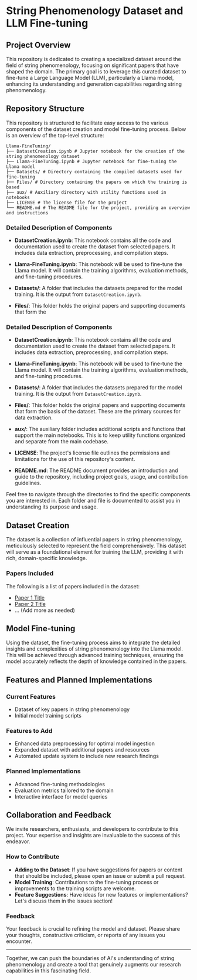 # String Phenomenology Dataset and LLM Fine-tuning

## Project Overview

This repository is dedicated to creating a specialized dataset around the field of string phenomenology, focusing on significant papers that have shaped the domain. The primary goal is to leverage this curated dataset to fine-tune a Large Language Model (LLM), particularly a Llama model, enhancing its understanding and generation capabilities regarding string phenomenology.

## Repository Structure

This repository is structured to facilitate easy access to the various components of the dataset creation and model fine-tuning process. Below is an overview of the top-level structure:

```
Llama-FineTuning/
├── DatasetCreation.ipynb # Jupyter notebook for the creation of the string phenomenology dataset
├── Llama-FineTuning.ipynb # Jupyter notebook for fine-tuning the Llama model
├── Datasets/ # Directory containing the compiled datasets used for fine-tuning
├── Files/ # Directory containing the papers on which the training is based
├── aux/ # Auxiliary directory with utility functions used in notebooks
├── LICENSE # The license file for the project
└── README.md # The README file for the project, providing an overview and instructions
```

### Detailed Description of Components

- **DatasetCreation.ipynb**: This notebook contains all the code and documentation used to create the dataset from selected papers. It includes data extraction, preprocessing, and compilation steps.

- **Llama-FineTuning.ipynb**: This notebook will be used to fine-tune the Llama model. It will contain the training algorithms, evaluation methods, and fine-tuning procedures.

- **Datasets/**: A folder that includes the datasets prepared for the model training. It is the output from `DatasetCreation.ipynb`.

- **Files/**: This folder holds the original papers and supporting documents that form the

### Detailed Description of Components

- **DatasetCreation.ipynb**: This notebook contains all the code and documentation used to create the dataset from selected papers. It includes data extraction, preprocessing, and compilation steps.

- **Llama-FineTuning.ipynb**: This notebook will be used to fine-tune the Llama model. It will contain the training algorithms, evaluation methods, and fine-tuning procedures.

- **Datasets/**: A folder that includes the datasets prepared for the model training. It is the output from `DatasetCreation.ipynb`.

- **Files/**: This folder holds the original papers and supporting documents that form the basis of the dataset. These are the primary sources for data extraction.

- **aux/**: The auxiliary folder includes additional scripts and functions that support the main notebooks. This is to keep utility functions organized and separate from the main codebase.

- **LICENSE**: The project's license file outlines the permissions and limitations for the use of this repository's content.

- **README.md**: The README document provides an introduction and guide to the repository, including project goals, usage, and contribution guidelines.

Feel free to navigate through the directories to find the specific components you are interested in. Each folder and file is documented to assist you in understanding its purpose and usage.


## Dataset Creation

The dataset is a collection of influential papers in string phenomenology, meticulously selected to represent the field comprehensively. This dataset will serve as a foundational element for training the LLM, providing it with rich, domain-specific knowledge.

### Papers Included

The following is a list of papers included in the dataset:
- [Paper 1 Title](link-to-paper)
- [Paper 2 Title](link-to-paper)
- ... (Add more as needed)

## Model Fine-tuning

Using the dataset, the fine-tuning process aims to integrate the detailed insights and complexities of string phenomenology into the Llama model. This will be achieved through advanced training techniques, ensuring the model accurately reflects the depth of knowledge contained in the papers.

## Features and Planned Implementations

### Current Features

- Dataset of key papers in string phenomenology
- Initial model training scripts

### Features to Add

- Enhanced data preprocessing for optimal model ingestion
- Expanded dataset with additional papers and resources
- Automated update system to include new research findings

### Planned Implementations

- Advanced fine-tuning methodologies
- Evaluation metrics tailored to the domain
- Interactive interface for model queries

## Collaboration and Feedback

We invite researchers, enthusiasts, and developers to contribute to this project. Your expertise and insights are invaluable to the success of this endeavor.

### How to Contribute

- **Adding to the Dataset**: If you have suggestions for papers or content that should be included, please open an issue or submit a pull request.
- **Model Training**: Contributions to the fine-tuning process or improvements to the training scripts are welcome.
- **Feature Suggestions**: Have ideas for new features or implementations? Let's discuss them in the issues section!

### Feedback

Your feedback is crucial to refining the model and dataset. Please share your thoughts, constructive criticism, or reports of any issues you encounter.

---

Together, we can push the boundaries of AI's understanding of string phenomenology and create a tool that genuinely augments our research capabilities in this fascinating field.


